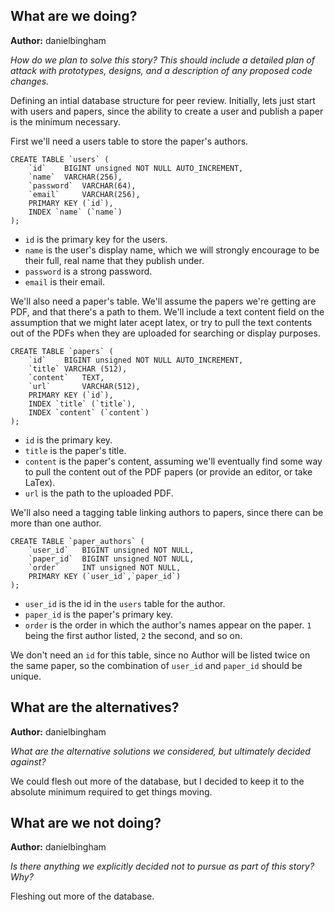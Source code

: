 ## What are we doing?
**Author:** danielbingham

*How do we plan to solve this story? This should include a detailed plan of attack with prototypes, designs, and a description of any proposed code changes.*

Defining an intial database structure for peer review.  Initially, lets just
start with users and papers, since the ability to create a user and publish a
paper is the minimum necessary.

First we'll need a users table to store the paper's authors.

```
CREATE TABLE `users` (
    `id`    BIGINT unsigned NOT NULL AUTO_INCREMENT,
    `name`  VARCHAR(256),
    `password`  VARCHAR(64),
    `email`     VARCHAR(256),
    PRIMARY KEY (`id`),
    INDEX `name` (`name`)
);
```
* `id` is the primary key for the users.
* `name` is the user's display name, which we will strongly encourage to be their full, real name that they publish under.
* `password` is a strong password.
* `email` is their email.

We'll also need a paper's table.  We'll assume the papers we're getting are
PDF, and that there's a path to them.  We'll include a text content field on
the assumption that we might later acept latex, or try to pull the text
contents out of the PDFs when they are uploaded for searching or display
purposes.

```
CREATE TABLE `papers` (
    `id`    BIGINT unsigned NOT NULL AUTO_INCREMENT,
    `title` VARCHAR (512),
    `content`   TEXT,
    `url`       VARCHAR(512),
    PRIMARY KEY (`id`),
    INDEX `title` (`title`),
    INDEX `content` (`content`)
);
```

* `id` is the primary key.
* `title` is the paper's title.
* `content` is the paper's content, assuming we'll eventually find some way to pull the content out of the PDF papers (or provide an editor, or take LaTex).
* `url` is the path to the uploaded PDF.

We'll also need a tagging table linking authors to papers, since there can be
more than one author.

```
CREATE TABLE `paper_authors` (
    `user_id`   BIGINT unsigned NOT NULL,
    `paper_id`  BIGINT unsigned NOT NULL,
    `order`     INT unsigned NOT NULL,
    PRIMARY KEY (`user_id`,`paper_id`) 
);
```

* `user_id` is the id in the `users` table for the author.
* `paper_id` is the paper's primary key.
* `order` is the order in which the author's names appear on the paper.  `1` being the first author listed, `2` the second, and so on.

We don't need an `id` for this table, since no Author will be listed twice on
the same paper, so the combination of `user_id` and `paper_id` should be
unique.

## What are the alternatives?
**Author:** danielbingham

*What are the alternative solutions we considered, but ultimately decided against?*

We could flesh out more of the database, but I decided to keep it to the
absolute minimum required to get things moving.

## What are we not doing?
**Author:** danielbingham

*Is there anything we explicitly decided not to pursue as part of this story?  Why?*

Fleshing out more of the database.

